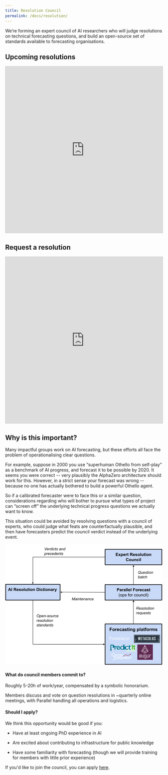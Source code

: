 ```yaml
---
title: Resolution Council
permalink: /docs/resolution/
---
```


We’re forming an expert council of AI researchers who will judge resolutions on technical forecasting questions, and build an open-source set of standards available to forecasting organisations.

## Upcoming resolutions

<iframe class="airtable-embed" src="https://airtable.com/embed/shrn2NW1i9xIIlqsm?backgroundColor=purple&layout=card&viewControls=on" frameborder="0" onmousewheel="" width="100%" height="533" style="background: transparent; border: 1px solid #ccc;"></iframe>

## Request a resolution

<iframe class="airtable-embed" src="https://airtable.com/embed/shrcTu1CICNhnTRRa?backgroundColor=purple" frameborder="0" onmousewheel="" width="100%" height="533" style="background: transparent; border: 1px solid #ccc;"></iframe>

## Why is this important?

Many impactful groups work on AI forecasting, but these efforts all face the problem of operationalising clear questions.

For example, suppose in 2000 you use “superhuman Othello from self-play” as a benchmark of AI progress, and forecast it to be possible by 2020. It seems you were correct -- very plausibly the AlphaZero architecture should work for this. However, in a strict sense your forecast was wrong -- because no one has actually bothered to build a powerful Othello agent.

So if a calibrated forecaster were to face this or a similar question, considerations regarding who will bother to pursue what types of project can “screen off” the underlying technical progress questions we actually want to know.

This situation could be avoided by resolving questions with a council of experts, who could judge what feats are counterfactually plausible, and then have forecasters predict the council verdict instead of the underlying event.

![resolution-diagram](/img/resolutionoracle.png)

#### What do council members commit to?

Roughly 5-20h of work/year, compensated by a symbolic honorarium.

Members discuss and vote on question resolutions in ~quarterly online meetings, with Parallel handling all operations and logistics.

#### Should I apply?

We think this opportunity would be good if you:

- Have at least ongoing PhD experience in AI

- Are excited about contributing to infrastructure for public knowledge

- Have some familiarity with forecasting (though we will provide training for members with little prior experience)

If you'd like to join the council, you can apply [here](https://docs.google.com/forms/d/e/1FAIpQLSfuF7ONVcs5TkeNQqKReehFaG0_ObiCvhGyJ5nRaihtob5qEQ/viewform).
